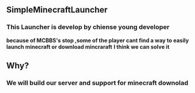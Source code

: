 ## SimpleMinecraftLauncher
### This Launcher is develop by chiense young developer
**because of MCBBS's stop ,some of the player cant find a way to easily launch minecraft or download mincraraft**
**I think we can solve it**
## Why?
### We will build our server and support for minecraft downolad
